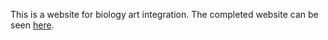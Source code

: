 This is a website for biology art integration. The completed website can be seen  <a href="https://peaceful-brown-716b03.netlify.app/">here</a>.
